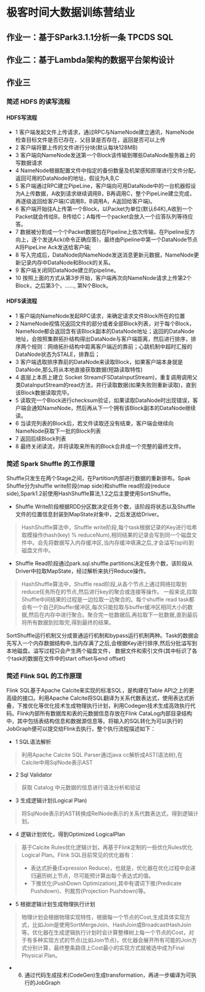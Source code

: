 # 极客时间大数据训练营结业
## 作业一：基于SPark3.1.1分析一条 TPCDS SQL

## 作业二：基于Lambda架构的数据平台架构设计

## 作业三
### 简述 HDFS 的读写流程
#### HDFS写流程
- 1 客户端发起文件上传请求，通过RPC与NameNode建立通讯，NameNode检查目标文件是否已存在，父目录是否存在，返回是否可以上传
- 2 客户端将要上传的文件进行分块(默认每块128MB)
- 3 客户端向NameNode发送第一个Block该传输到哪些DataNode服务器上的写数据请求
- 4 NameNode根据配置文件中指定的备份数量及机架感知原理进行文件分配，返回可用的DataNode的地址，假设为A,B,C
- 5 客户端通过RPC建立PipeLine，客户端向可用DataNode中的一台机器假设为A上传数据，A收到请求继续调用B，B再调用C，整个PipeLine建立完成，再逐级返回给客户端(C调用B，B调用A，A返回给客户端)。
- 6 客户端开始往A上传第一个Block，以Packet为单位(默认64K),A收到一个Packet就会传给B，B传给C；A每传一个packet会放入一个应答队列等待应答。
- 7 数据被分割成一个个Packet数据包在Pipeline上依次传输，在Pipeline反方向上，逐个发送Ack(命令正确应答)，最终由Pipeline中第一个DataNode节点A将PipeLine Ack发送给客户端;
- 8 写入完成后，DataNode向NameNode发送消息更新元数据，NameNode更新记录内存中DataNode和Block的关系。
- 9 客户端关闭同DataNode建立的pipeline。
- 10 按照上面的方式从第3步开始，客户端再次向NameNode请求上传第2个Block，之后第3个，......, 第N个Block。 

#### HDFS读流程
- 1 客户端向NameNode发起RPC请求，来确定请求文件Block所在的位置
- 2 NameNode视情况返回文件的部分或者全部Block列表，对于每个Block，NameNode都会返回含有该Block副本的DataNode地址；返回的DataNode地址，会按照集群拓扑结构得出DataNode与客户端距离，然后进行排序，排序两个规则：网络拓扑结构中距离客户端近的靠前；心跳机制中超时汇报的DataNode状态为STALE，排靠后；
- 3 客户端选取排序靠前的DataNode来读取Block，如果客户端本身就是DataNode,那么将从本地直接获取数据(短路读取特性)
- 4 底层上本质上建立 Socket Stream(FSDataInputStream)，重复调用调用父类DataInputStream的read方法，并行读取数据(如果失败则重新读取)，直到该Block数据读取完毕。
- 5 读取完一个Block进行checksum验证，如果读取DataNode时出现错误，客户端会通知NameNode，然后再从下一个拥有该Block副本的DataNode继续读。
- 6 当读完列表的Block后，若文件读取还没有结束，客户端会继续向NameNode获取下一批的Block列表
- 7 返回后续Block列表
- 8 最终关闭读流，并将读取来所有的Block合并成一个完整的最终文件。

### 简述 Spark Shuffle 的工作原理
Shuffle只发生在两个Stage之间，在Partition内部进行数据的重新排布。Spak Shuffle分为shuffle write阶段(map side)和shuffle read阶段(reduce side),Spark1.2前使用HashShuffle算法,1.2之后主要使用SortShuffle。
- Shuffle Write阶段根据RDD分区数决定任务个数，该阶段将状态以及Shuffle文件的位置信息封装到MapState对象中，之后发送给Driver。
> HashShuffle算法中，Shuffle write阶段,每个task根据记录的Key进行哈希取模操作(hash(key) % reduceNum),相同结果的记录会写到同一个磁盘文件中。会先将数据写入内存缓冲区,当内存缓冲填满之后,才会溢写(spill)到磁盘文件中。
- Shuffle Read阶段通过park.sql.shuffle.partitions决定任务个数，该阶段从Driver中拉取MapState，经过解析来执行Reduce操作。
> HashShuffle算法中，Shuffle read阶段,从各个节点上通过网络拉取到reduce任务所在的节点,然后进行key的聚合或连接等操作。 一般来说,拉取Shuffle中间结果的过程是一边拉取一边聚合的。每个shuffle read task都会有一个自己的buffer缓冲区,每次只能拉取与buffer缓冲区相同大小的数据,然后在内存中进行聚合。聚合完一批数据后,再拉取下一批数据,直到最后将所有数据到拉取完,得到最终的结果。

SortShuffle运行机制又分成普通运行机制和bypass运行机制两种。Task的数据会先写入一个内存数据结构中,当内存满了之后,会根据Key进行排序,然后分批溢写到本地磁盘。溢写过程只会产生两个磁盘文件， 数据文件和索引文件(其中标识了各个task的数据在文件中的start offset与end offset)
### 简述 Flink SQL 的工作原理
Flink SQL基于Apache Calcite来实现的标准SQL，是构建在Table API之上的更高级的接口。利用Apache Calcite将SQL翻译为关系代数表达式，使用表达式折叠，下推优化等优化技术生成物理执行计划，利用Codegen技术生成高效执行代码。Flink内部所有数据库和表的元数据信息存放在Flink CataLog内部目录结构中，其中包括表结构信息和数据源信息等。将输入的SQL转化为可以执行的JobGraph便可以提交给Flink去执行，整个执行流程描述如下：
- 1 SQL语法解析
> 利用Apache Calcite SQL Parser通过java cc解析成AST(语法树),在Calcite中用SqlNode表示AST
- 2 Sql Validator
> 获取 Catalog 中元数据的信息进行语法分析和验证
- 3 生成逻辑计划(Logical Plan)
> 将SqlNode表示的AST转换成RelNode表示的关系代数表达式，得到逻辑计划。
- 4 逻辑计划优化，得到Optimized LogicalPlan
> 基于Calcite Rules优化逻辑计划，再基于Flink定制的一些优化Rules优化Logical Plan。Flink SQL目前常见的优化器有：
> - 表达式折叠(Expression Reduce)，也就是，优化器在优化过程中会递归遍历树上节点，尽可能预计算出每个表达式的值。
> - 下推优化(PushDown Optimization),其中有谓词下推(Predicate Pushdown)、列裁剪(Projection Pushdown)等。

- 5 根据逻辑计划生成物理执行计划
> 物理计划会根据物理实现特性，根据每一个节点的Cost,生成具体实现方式，比如Join是使用SortMergeJoin、HashJoin或BroadcastHashJoin等。优化器在生成逻辑执行计划时会计算整棵树上每一个节点的Cost，对于有多种实现方式的节点(比如Join节点)，优化器会展开所有可能的Join方式分别计算，最终整条路径上Cost最小的实现方式就被选中成为Final Physical Plan。
- 6. 通过代码生成技术(CodeGen)生成transformation，再进一步编译为可执行的JobGraph


